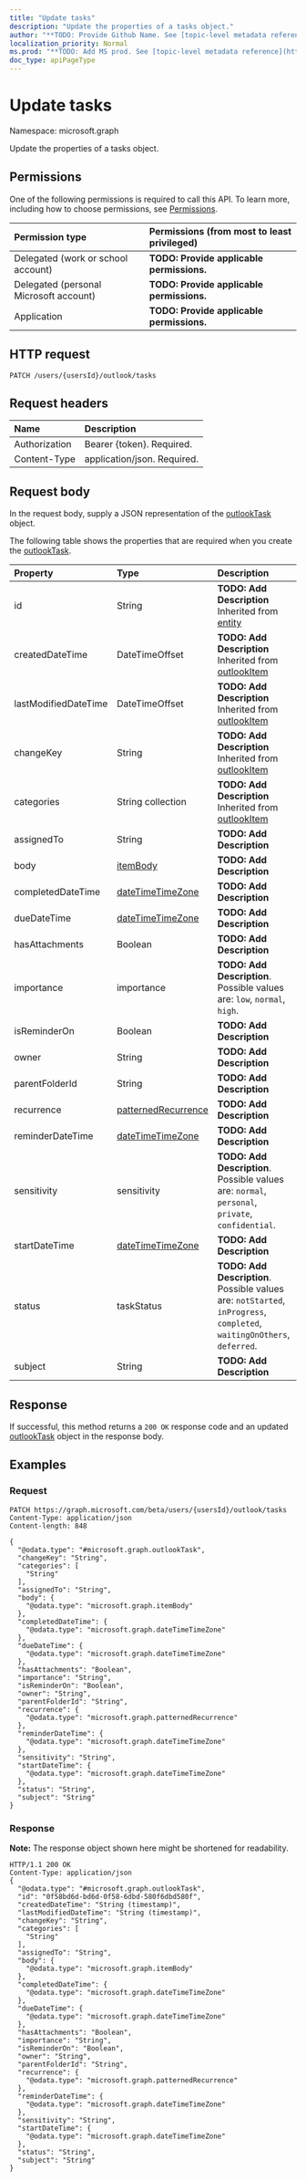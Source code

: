 ```yaml
---
title: "Update tasks"
description: "Update the properties of a tasks object."
author: "**TODO: Provide Github Name. See [topic-level metadata reference](https://msgo.azurewebsites.net/add/document/guidelines/metadata.html#topic-level-metadata)**"
localization_priority: Normal
ms.prod: "**TODO: Add MS prod. See [topic-level metadata reference](https://msgo.azurewebsites.net/add/document/guidelines/metadata.html#topic-level-metadata)**"
doc_type: apiPageType
---
```


# Update tasks

Namespace: microsoft.graph

Update the properties of a tasks object.

## Permissions
One of the following permissions is required to call this API. To learn more, including how to choose permissions, see [Permissions](/concepts/permissions-reference.md).

|Permission type|Permissions (from most to least privileged)|
|:---|:---|
|Delegated (work or school account)|**TODO: Provide applicable permissions.**|
|Delegated (personal Microsoft account)|**TODO: Provide applicable permissions.**|
|Application|**TODO: Provide applicable permissions.**|

## HTTP request
<!-- {
  "blockType": "ignored"
}
-->
``` http
PATCH /users/{usersId}/outlook/tasks
```

## Request headers
|Name|Description|
|:---|:---|
|Authorization|Bearer {token}. Required.|
|Content-Type|application/json. Required.|

## Request body
In the request body, supply a JSON representation of the [outlookTask](../resources/outlooktask.md) object.

The following table shows the properties that are required when you create the [outlookTask](../resources/outlooktask.md).

|Property|Type|Description|
|:---|:---|:---|
|id|String|**TODO: Add Description** Inherited from [entity](../resources/entity.md)|
|createdDateTime|DateTimeOffset|**TODO: Add Description** Inherited from [outlookItem](../resources/outlookitem.md)|
|lastModifiedDateTime|DateTimeOffset|**TODO: Add Description** Inherited from [outlookItem](../resources/outlookitem.md)|
|changeKey|String|**TODO: Add Description** Inherited from [outlookItem](../resources/outlookitem.md)|
|categories|String collection|**TODO: Add Description** Inherited from [outlookItem](../resources/outlookitem.md)|
|assignedTo|String|**TODO: Add Description**|
|body|[itemBody](../resources/itembody.md)|**TODO: Add Description**|
|completedDateTime|[dateTimeTimeZone](../resources/datetimetimezone.md)|**TODO: Add Description**|
|dueDateTime|[dateTimeTimeZone](../resources/datetimetimezone.md)|**TODO: Add Description**|
|hasAttachments|Boolean|**TODO: Add Description**|
|importance|importance|**TODO: Add Description**. Possible values are: `low`, `normal`, `high`.|
|isReminderOn|Boolean|**TODO: Add Description**|
|owner|String|**TODO: Add Description**|
|parentFolderId|String|**TODO: Add Description**|
|recurrence|[patternedRecurrence](../resources/patternedrecurrence.md)|**TODO: Add Description**|
|reminderDateTime|[dateTimeTimeZone](../resources/datetimetimezone.md)|**TODO: Add Description**|
|sensitivity|sensitivity|**TODO: Add Description**. Possible values are: `normal`, `personal`, `private`, `confidential`.|
|startDateTime|[dateTimeTimeZone](../resources/datetimetimezone.md)|**TODO: Add Description**|
|status|taskStatus|**TODO: Add Description**. Possible values are: `notStarted`, `inProgress`, `completed`, `waitingOnOthers`, `deferred`.|
|subject|String|**TODO: Add Description**|



## Response
If successful, this method returns a `200 OK` response code and an updated [outlookTask](../resources/outlooktask.md) object in the response body.

## Examples

### Request
<!-- {
  "blockType": "request",
  "name": "update_tasks"
}
-->
``` http
PATCH https://graph.microsoft.com/beta/users/{usersId}/outlook/tasks
Content-Type: application/json
Content-length: 848

{
  "@odata.type": "#microsoft.graph.outlookTask",
  "changeKey": "String",
  "categories": [
    "String"
  ],
  "assignedTo": "String",
  "body": {
    "@odata.type": "microsoft.graph.itemBody"
  },
  "completedDateTime": {
    "@odata.type": "microsoft.graph.dateTimeTimeZone"
  },
  "dueDateTime": {
    "@odata.type": "microsoft.graph.dateTimeTimeZone"
  },
  "hasAttachments": "Boolean",
  "importance": "String",
  "isReminderOn": "Boolean",
  "owner": "String",
  "parentFolderId": "String",
  "recurrence": {
    "@odata.type": "microsoft.graph.patternedRecurrence"
  },
  "reminderDateTime": {
    "@odata.type": "microsoft.graph.dateTimeTimeZone"
  },
  "sensitivity": "String",
  "startDateTime": {
    "@odata.type": "microsoft.graph.dateTimeTimeZone"
  },
  "status": "String",
  "subject": "String"
}
```

### Response
**Note:** The response object shown here might be shortened for readability.
<!-- {
  "blockType": "response",
  "truncated": true
}
-->
``` http
HTTP/1.1 200 OK
Content-Type: application/json
{
  "@odata.type": "#microsoft.graph.outlookTask",
  "id": "0f58bd6d-bd6d-0f58-6dbd-580f6dbd580f",
  "createdDateTime": "String (timestamp)",
  "lastModifiedDateTime": "String (timestamp)",
  "changeKey": "String",
  "categories": [
    "String"
  ],
  "assignedTo": "String",
  "body": {
    "@odata.type": "microsoft.graph.itemBody"
  },
  "completedDateTime": {
    "@odata.type": "microsoft.graph.dateTimeTimeZone"
  },
  "dueDateTime": {
    "@odata.type": "microsoft.graph.dateTimeTimeZone"
  },
  "hasAttachments": "Boolean",
  "importance": "String",
  "isReminderOn": "Boolean",
  "owner": "String",
  "parentFolderId": "String",
  "recurrence": {
    "@odata.type": "microsoft.graph.patternedRecurrence"
  },
  "reminderDateTime": {
    "@odata.type": "microsoft.graph.dateTimeTimeZone"
  },
  "sensitivity": "String",
  "startDateTime": {
    "@odata.type": "microsoft.graph.dateTimeTimeZone"
  },
  "status": "String",
  "subject": "String"
}
```

